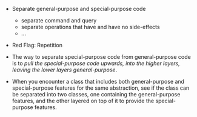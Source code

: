 + Separate general-purpose and special-purpose code
    + separate command and query
    + separate operations that have and have no side-effects
    + ...

+ Red Flag: Repetition

+ The way to separate special-purpose code from general-purpose code is to *pull the special-purpose code upwards, into the higher layers, leaving the lower layers general-purpose*.
+ When you encounter a class that includes both general-purpose and special-purpose features for the same abstraction, see if the class can be separated into two classes, one containing the general-purpose features, and the other layered on top of it to provide the special-purpose features.
